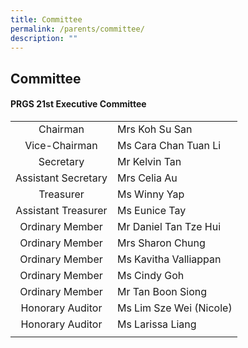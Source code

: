 ```yaml
---
title: Committee
permalink: /parents/committee/
description: ""
---
```

## Committee

#### PRGS 21st Executive Committee

|   |   |
|:-:|---|
| Chairman  | Mrs Koh Su San  |
| Vice-Chairman  | Ms Cara Chan Tuan Li  |
|  Secretary | Mr Kelvin Tan  |
| Assistant Secretary  | Mrs Celia Au |
| Treasurer  | Ms Winny Yap  |
| Assistant Treasurer  | Ms Eunice Tay  |
| Ordinary Member  | Mr Daniel Tan Tze Hui  |
| Ordinary Member  | Mrs Sharon Chung |
| Ordinary Member  | Ms Kavitha Valliappan  |
| Ordinary Member  | Ms Cindy Goh  |
| Ordinary Member  | Mr Tan Boon Siong  |
| Honorary Auditor  | Ms Lim Sze Wei (Nicole)  |
| Honorary Auditor  | Ms Larissa Liang  |
|   |   |
